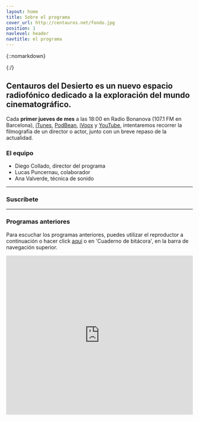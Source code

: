 ```yaml
---
layout: home
title: Sobre el programa
cover_url: http://centauros.net/fondo.jpg
position: 1
navlevel: header
navtitle: el programa
---
```

{::nomarkdown}

<style>
.BUTTON_AGP {
   background: #F61919;
   background-image: -webkit-linear-gradient(top, #F61919, #A63838);
   background-image: -moz-linear-gradient(top, #F61919, #A63838);
   background-image: -ms-linear-gradient(top, #F61919, #A63838);
   background-image: -o-linear-gradient(top, #F61919, #A63838);
   background-image: linear-gradient(to bottom, #F61919, #A63838);
   -webkit-border-radius: 20px;
   -moz-border-radius: 20px;
   border-radius: 20px;
   color: #FFFFFF;
   font-family: Arial;
   font-size: 50px;
   font-weight: 700;
   padding: 40px;
   box-shadow: 1px 1px 20px 0px #000000;
   -webkit-box-shadow: 1px 1px 20px 0px #000000;
   -moz-box-shadow: 1px 1px 20px 0px #000000;
   text-shadow: 1px 1px 20px #000000;
   border: solid #FFFFFF 1px;
   text-decoration: none;
   display: inline-block;
   cursor: pointer;
}

.BUTTON_AGP:hover {
   background: #FF6969;
   background-image: -webkit-linear-gradient(top, #FF6969, #F6C7C7);
   background-image: -moz-linear-gradient(top, #FF6969, #F6C7C7);
   background-image: -ms-linear-gradient(top, #FF6969, #F6C7C7);
   background-image: -o-linear-gradient(top, #FF6969, #F6C7C7);
   background-image: linear-gradient(to bottom, #FF6969, #F6C7C7);
   text-decoration: none;
}

</style>

<a href="/live" class="BUTTON_AGP"></a>
{:/}

## Centauros del Desierto es un nuevo espacio radiofónico dedicado a la exploración del mundo cinematográfico.

Cada **primer jueves de mes** a las 18:00 en Radio Bonanova (107.1 FM en Barcelona), [iTunes](https://itunes.apple.com/es/podcast/centauros-del-desierto/id1341624405?l=en&mt=2), [PodBean](https://centauros.podbean.com/), [iVoox](https://www.ivoox.com/podcast-centauros-del-desierto_sq_f1495004_1.html "iVoox") y [YouTube](https://www.youtube.com/channel/UCK9WfLcd5Fnz_0fIrVUcZjg?view_as=subscriber), intentaremos recorrer la filmografía de un director o actor, junto con un breve repaso de la actualidad.

### El equipo
* Diego Collado, director del programa
* Lucas Puncernau, colaborador
* Ana Valverde, técnica de sonido

---
### Suscríbete


<div class="suscripcion" style="text-align:center;margin: auto;width: 50%">
<a class="social-link social-rss" href="{{ "/feed.xml" | relative_url  }}" target="_blank">
<i class="icon-rss"></i>
</a>
<a class="social-link social-twitter" href="https://centauros.podbean.com/">
<i class="icon-podcast"></i>
</a>
<a class="social-link social-twitter" href="https://itunes.apple.com/es/podcast/centauros-del-desierto/id1342332521?l=en&mt=2">
<i class="icon-itunes"></i>
</a>
</div>


---
### Programas anteriores

Para escuchar los programas anteriores, puedes utilizar el reproductor a continuación o hacer click [aquí](/bitacora/ "Cuaderno de bitácora") o en 'Cuaderno de bitácora', en la barra de navegación superior.

<iframe id="multi_iframe" scrolling="no" allowfullscreen="" src="https://www.podbean.com/media/player/multi?playlist=http%3A%2F%2Fplaylist.podbean.com%2F2458068%2Fplaylist_multi.xml&vjs=1&kdsowie31j4k1jlf913=c9ea005836de841e32ac9a3f43a972995dfa83b4&size=240&share=1&fonts=Helvetica&auto=0&download=0&rtl=0&skin=8" width="100%" height="430" frameborder="0"></iframe>